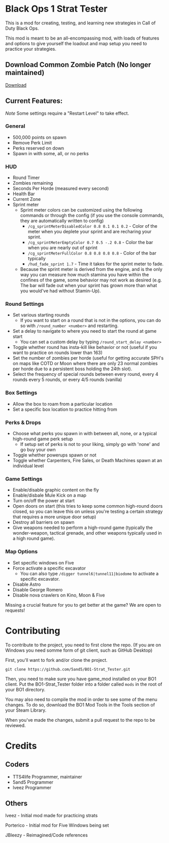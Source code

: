 # Black Ops 1 Strat Tester 

This is a mod for creating, testing, and learning new strategies in Call of Duty Black Ops. 

This mod is meant to be an all-encompassing mod, with loads of features and options to give yourself the loadout and map setup you need to practice your strategies.

## Download Common Zombie Patch (No longer maintained)
[Download](https://www.mediafire.com/file/dn8iuwts71l42c6/BO1-Strat_Tester_Patch.zip/file)

## Current Features:

*Note* Some settings require a "Restart Level" to take effect.

### General
- 500,000 points on spawn
- Remove Perk Limit
- Perks reserved on down
- Spawn in with some, all, or no perks

### HUD
- Round Timer
- Zombies remaining
- Seconds Per Horde (measured every second)
- Health Bar
- Current Zone
- Sprint meter
    - Sprint meter colors can be customized using the following commands or through the config (if you use the console commands, they are automatically written to config)
        - `/cg_sprintMeterDisabledColor 0.8 0.1 0.1 0.2` - Color of the meter when you deplete your sprint and are recharing your sprint.
        - `/cg_sprintMeterEmptyColor 0.7 0.5 -.2 0.8` - Color the bar when you are nearly out of sprint  
        - `/cg_sprintMeterFullColor 0.8 0.8 0.8 0.8` - Color of the bar typically
        - `/hud_fade_sprint 1.7` - Time it takes for the sprint meter to fade.
    - Because the sprint meter is derived from the engine, and is the only way you can measure how much stamina you have within the confines of the game, some behavior may not work as desired (e.g. The bar will fade out when your sprint has grown more than what you would've had without Stamin-Up).

### Round Settings
- Set various starting rounds
    - If you want to start on a round that is not in the options, you can do so with `/round_number <number>` and restarting.
- Set a delay to navigate to where you need to start the round at game start
    - You can set a custom delay by typing `/round_start_delay <number>`
- Toggle whether round has insta-kill like behavior or not (useful if you want to practice on rounds lower than 163)
- Set the number of zombies per horde (useful for getting accurate SPH's on maps like COTD or Moon where there are only 23 normal zombies per horde due to a persistent boss holding the 24th slot).
- Select the frequency of special rounds between every round, every 4 rounds every 5 rounds, or every 4/5 rounds (vanilla)

### Box Settings
- Allow the box to roam from a particular location
- Set a specific box location to practice hitting from

### Perks & Drops
- Choose what perks you spawn in with between all, none, or a typical high-round game perk setup
    - If setup set of perks is not to your liking, simply go with 'none' and go buy your own
- Toggle whether powerups spawn or not
- Toggle whether Carpenters, Fire Sales, or Death Machines spawn at an individual level

### Game Settings
- Enable/disable graphic content on the fly
- Enable/disbale Mule Kick on a map
- Turn on/off the power at start
- Open doors on start (this tries to keep some common high-round doors closed, so you can leave this on unless you're testing a certain strategy that requires a more unique door setup)
- Destroy all barriers on spawn 
- Give weapons needed to perform a high-round game (typically the wonder-weapon, tactical grenade, and other weapons typically used in a high round game).

### Map Options
- Set specific windows on Five
- Force activate a specific excavator
    - You can also type `/digger tunnel6|tunnel11|biodome` to activate a specific excavator.
- Disable Astro
- Disable George Romero
- Disable nova crawlers on Kino, Moon & Five

Missing a crucial feature for you to get better at the game? We are open to requests!

# Contributing

To contribute to the project, you need to first clone the repo. (If you are on Windows you need somme form of git client, such as GitHub Desktop)

First, you'll want to fork and/or clone the project. 

```git clone https://github.com/5and5/BO1-Strat_Tester.git```

Then, you need to make sure you have game_mod installed on your BO1 client. Put the BO1-Strat_Tester folder into a folder called `mods` in the root of your BO1 directory.

You may also need to compile the mod in order to see some of the menu changes. To do so, download the BO1 Mod Tools in the Tools section of your Steam Library.

When you've made the changes, submit a pull request to the repo to be reviewed.

# Credits
## Coders
- TTS4life Programmer, maintainer
- 5and5 Programmer
- lveez Programmer

## Others
lveez - Initial mod made for practicing strats

Porterico - Initial mod for Five Windows being set

JBleezy - Reimagined/Code references
